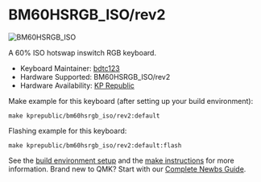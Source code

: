 # BM60HSRGB_ISO/rev2

![BM60HSRGB_ISO](https://i.imgur.com/i3gk2vql.jpg)

A 60% ISO hotswap inswitch RGB keyboard.

* Keyboard Maintainer: [bdtc123](https://github.com/bdtc123)
* Hardware Supported: BM60HSRGB_ISO/rev2
* Hardware Availability: [KP Republic](https://kprepublic.com/products/bm60-rgb-iso-uk-eu-rgb-60-hot-swappable-pcb-qmk-firmware-rgb-underglow-type-c)

Make example for this keyboard (after setting up your build environment):

    make kprepublic/bm60hsrgb_iso/rev2:default

Flashing example for this keyboard:

    make kprepublic/bm60hsrgb_iso/rev2:default:flash

See the [build environment setup](https://docs.qmk.fm/#/getting_started_build_tools) and the [make instructions](https://docs.qmk.fm/#/getting_started_make_guide) for more information. Brand new to QMK? Start with our [Complete Newbs Guide](https://docs.qmk.fm/#/newbs).
